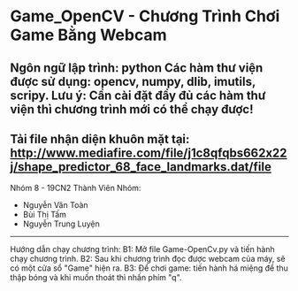 # Game_OpenCV - Chương Trình Chơi Game Bằng Webcam
Ngôn ngữ lập trình: python
Các hàm thư viện được sử dụng: opencv, numpy, dlib, imutils, scripy.
Lưu ý: Cần cài đặt đầy đủ các hàm thư viện thì chương trình mới có thể chạy được!
---------------

Tải file nhận diện khuôn mặt tại: http://www.mediafire.com/file/j1c8qfqbs662x22j/shape_predictor_68_face_landmarks.dat/file
---------------

Nhóm 8 - 19CN2
Thành Viên Nhóm:
- Nguyễn Văn Toàn
- Bùi Thị Tấm
- Nguyễn Trung Luyện
---------------

Hướng dẫn chạy chương trình:
B1: Mở file Game-OpenCv.py và tiến hành chạy chương trình.
B2: Sau khi chương trình đọc được webcam của máy, sẽ có một cửa sổ "Game" hiện ra.
B3: Để chơi game: tiến hành há miệng để thu thập bóng và khi muốn thoát thì nhấn phím "q".
